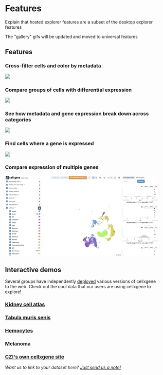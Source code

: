# Features

Explain that hosted explorer features are a subset of the desktop explorer features

The "gallery" gifs will be updated and moved to universal features

## Features

### Cross-filter cells and color by metadata

![](../../.gitbook/assets/crossfilter.gif)

### Compare groups of cells with differential expression

![](../../.gitbook/assets/diffexp.gif)

### See how metadata and gene expression break down across categories

![](../../.gitbook/assets/category-breakdown.gif)

### Find cells where a gene is expressed

![](../../.gitbook/assets/gene-expression.gif)

### Compare expression of multiple genes

![](../../.gitbook/assets/compare-genes.gif)

## Interactive demos

Several groups have independently [deployed](https://github.com/chanzuckerberg/cellxgene/blob/main/docs/posts/hosted) various versions of cellxgene to the web. Check out the cool data that our users are using cellxgene to explore!

### [Kidney cell atlas](https://www.kidneycellatlas.org/)

### [Tabula muris senis](https://tabula-muris-senis.ds.czbiohub.org/)

### [Hemocytes](https://hemocytes.cellgeni.sanger.ac.uk/)

### [Melanoma](https://melanoma.cellgeni.sanger.ac.uk/)

### [CZI's own cellxgene site](https://cellxgene.cziscience.com/)

_Want us to link to your dataset here?_ [_Just send us a note!_](https://github.com/chanzuckerberg/cellxgene/blob/main/docs/posts/contact)


